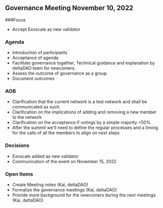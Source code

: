 ## Governance Meeting November 10, 2022

###Focus
- Accept Exoscale as new validator

### Agenda
- Introduction of participants
- Acceptance of agenda
- Facilitate governance together, Technical guidance and explanation by deltaDAO team for newcomers.
- Assess the outcome of governance as a group
- Document outcomes

### AOB
- Clarification that the current network is a test network and shall be communicated as such.
- Clarification on the implications of adding and removing a new member to the network
- Clarification on the acceptance if votings by a simple majority >50%
- After the summit we'll need to define the regular processes and a timing for the calls of all the members to align on next steps

### Decisions
- Exoscale added as new validator
- Communication of the event on November 15, 2022

### Open Items
- Create Meeting notes (Kai, deltaDAO)
- Formalize the governance meetings (Kai, deltaDAO)
- Provide more background for the newcomers during the next meetings (Kai, deltaDAO)


